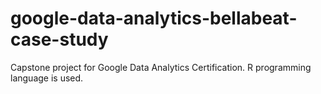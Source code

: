 # google-data-analytics-bellabeat-case-study
Capstone project for Google Data Analytics Certification. R programming language is used.
